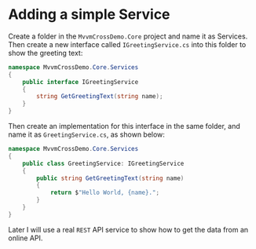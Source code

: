 # Adding a simple Service

Create a folder in the `MvvmCrossDemo.Core` project and name it as Services. Then create a new interface called `IGreetingService.cs` into this folder to show the greeting text:

```csharp
namespace MvvmCrossDemo.Core.Services
{
    public interface IGreetingService
    {
        string GetGreetingText(string name);
    }
}
```

Then create an implementation for this interface in the same folder, and name it as `GreetingService.cs`, as shown below:

```csharp
namespace MvvmCrossDemo.Core.Services
{
    public class GreetingService: IGreetingService
    {
        public string GetGreetingText(string name)
        {
            return $"Hello World, {name}.";
        }
    }
}
```

Later I will use a real `REST` API service to show how to get the data from an online API.

